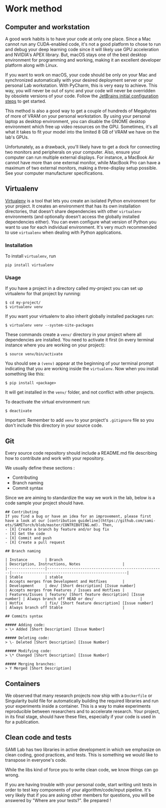 # Work method

## Computer and workstation
A good work habits is to have your code at only one place. Since a Mac cannot run any CUDA-enabled code, it's not a
good platform to chose to run and debug your deep learning code since it will likely use GPU acceleration and NVIDIA's
APEX library. But, macOS stays one of the best desktop environment for programming and working, making it an excellent
developer platform along with Linux.

If you want to work on macOS, your code should be only on your Mac and synchronized automatically with your desired 
deployment server or your personal Lab workstation. With PyCharm, this is very easy to achieve. This way, you will
never be out of sync and your code will never be overridden by obsolete versions of your code. Follow the [JetBrains
initial configuration steps](../apps/index.md#jetbrains) to get started.

This method is also a good way to get a couple of hundreds of Megabytes of more of VRAM on your personal workstation. By
using your personal laptop as desktop environment, you can disable the GNOME desktop environment which free up video 
resources on the GPU. Sometimes, it's all what it takes to fit your model into the limited 8 GB of VRAM we have on the
lab's GPUs.

Unfortunately, as a drawback, you'll likely have to get a dock for connecting two monitors and peripherals on your 
computer. Also, ensure your computer can run multiple external displays. For instance, a MacBook Air cannot have more 
than one external monitor, while MacBook Pro can have a maximum of two external monitors, making a three-display 
setup possible. See your computer manufacturer specifications. 


## Virtualenv
[Virtualenv](https://virtualenv.pypa.io/en/latest/) is a tool that lets you create an isolated Python environment for
your project. It creates an environment that has its own installation directories, that doesn’t share dependencies 
with other `virtualenv` environments (and optionally doesn’t access the globally installed dependencies either). 
You can even configure what version of Python you want to use for each individual environment. It's very much 
recommended to use `virtualenv` when dealing with Python applications.

### Installation

To install `virtualenv`, run
```
pip install virtualenv
```

### Usage

If you have a project in a directory called my-project you can set up virtualenv for that project by running:

```
$ cd my-project/
$ virtualenv venv
```

If you want your virtualenv to also inherit globally installed packages run:

```
$ virtualenv venv --system-site-packages
```

These commands create a `venv/` directory in your project where all dependencies are installed. You need to activate it 
first (in every terminal instance where you are working on your project):

```
$ source venv/bin/activate
```

You should see a `(venv)` appear at the beginning of your terminal prompt indicating that you are working inside the 
`virtualenv`. Now when you install something like this:

```
$ pip install <package>
```

It will get installed in the `venv/` folder, and not conflict with other projects.

To deactivate the virtual environment run:

```
$ deactivate
```

Important: Remember to add `venv` to your project's `.gitignore` file so you don't include this directory in your source 
code.


## Git

Every source code repository should include a README.md file describing how to contribute and work with your repository.

We usually define these sections : 

- Contributing
- Branch naming
- Commit syntax

Since we are aiming to standardize the way we work in the lab, below is a code sample your project should have.

```
## Contributing
If you find a bug or have an idea for an improvement, please first have a look at our [contribution guideline](https://github.com/sami-ets/SAMITorch/blob/master/CONTRIBUTING.md). Then,
- [X] Create a branch by feature and/or bug fix
- [X] Get the code
- [X] Commit and push
- [X] Create a pull request

## Branch naming

| Instance        | Branch                                              | Description, Instructions, Notes                   |
|-----------------|-----------------------------------------------------|----------------------------------------------------|
| Stable          | stable                                              | Accepts merges from Development and Hotfixes       |
| Development     | dev/ [Short description] [Issue number]             | Accepts merges from Features / Issues and Hotfixes |
| Features/Issues | feature/ [Short feature description] [Issue number] | Always branch off HEAD or dev/                     |
| Hotfix          | fix/ [Short feature description] [Issue number]     | Always branch off Stable                           |

## Commits syntax

##### Adding code:
> \+ Added [Short Description] [Issue Number]

##### Deleting code:
> \- Deleted [Short Description] [Issue Number]

##### Modifying code:
> \* Changed [Short Description] [Issue Number]

##### Merging branches:
> Y Merged [Short Description]

```


## Containers

We observed that many research projects now ship with a `Dockerfile` or Singularity build file for automatically 
building the required libraries and run your experiments inside a container. This is a way to make experiments 
reproducible between researchers and to accelerate research. Your project, in its final stage, should have these files, 
especially if your code is used in for a publication.


## Clean code and tests

SAMI Lab has two libraries in active development in which we emphasize on clean coding, good practices, and tests. This 
is something we would like to transpose in everyone's code. 

While the libs kind of force you to write clean code, we know things can go wrong. 

If you are having trouble with your personal code, start writing unit tests in order to test key components of your
algorithm/code/input pipeline. It's very likely that if you are asking other members for questions, you will be answered 
by "Where are your tests?". Be prepared !
